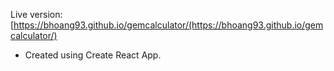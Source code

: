 Live version: [https://bhoang93.github.io/gemcalculator/(https://bhoang93.github.io/gemcalculator/)

- Created using Create React App.
